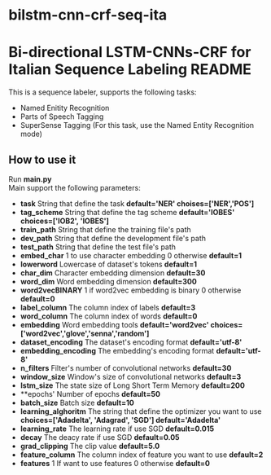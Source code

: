 # bilstm-cnn-crf-seq-ita
Bi-directional LSTM-CNNs-CRF for Italian Sequence Labeling
README
========

This is a sequence labeler, supports the following tasks:

* Named Enitity Recognition
* Parts of Speech Tagging
* SuperSense Tagging (For this task, use the Named Entity Recognition mode)

How to use it
-------------

Run **main.py**  
Main support the following parameters:

* **task** String that define the task **default='NER' choises=['NER','POS']**
* **tag_scheme** String that define the tag scheme **default='IOBES' choices=['IOB2', 'IOBES']**
* **train_path** String that define the training file's path
* **dev_path** String that define the development file's path
* **test_path** String that define the test file's path
* **embed_char** 1 to use character embedding 0 otherwise **default=1**
* **lowerword** Lowercase of dataset's tokens **default=1**
* **char_dim** Character embedding dimension **default=30**
* **word_dim** Word embedding dimension **default=300**
* **word2vecBINARY** 1 if word2vec embedding is binary 0 otherwise **default=0**
* **label_column** The column index of labels **default=3**
* **word_column** The column index of words **default=0**
* **embedding** Word embedding tools  **default='word2vec' choices=['word2vec','glove','senna','random']**
* **dataset_encoding** The dataset's encoding format **default='utf-8'**
* **embedding_encoding** The embedding's encoding format **default='utf-8'**
* **n_filters** Filter's number of convolutional networks **default=30**
* **window_size** Window's size of convolutional networks **default=3**
* **lstm_size** The state size of Long Short Term Memory **default=200**
* **epochs' Number of epochs **default=50**
* **batch_size** Batch size **default=10**
* **learning_alghoritm** The string that define the optimizer you want to use **choices=['Adadelta', 'Adagrad', 'SGD'] default='Adadelta'**
* **learning_rate** The learning rate if use SGD **default=0.015**
* **decay** The deacy rate if use SGD **default=0.05**
* **grad_clipping** The clip value  **default=5.0**
* **feature_column** The column index of feature you want to use **default=2**
* **features** 1 If want to use features 0 otherwise **default=0**
